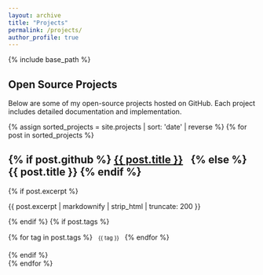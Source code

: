 ```yaml
---
layout: archive
title: "Projects"
permalink: /projects/
author_profile: true
---
```


{% include base_path %}

## Open Source Projects

Below are some of my open-source projects hosted on GitHub. Each project includes detailed documentation and implementation.

<div class="grid__wrapper">
  {% assign sorted_projects = site.projects | sort: 'date' | reverse %}
  {% for post in sorted_projects %}
    <div class="grid__item">
      <article class="archive__item" itemscope itemtype="https://schema.org/CreativeWork">
        <h2 class="archive__item-title" itemprop="headline">
          {% if post.github %}
            <a href="{{ post.github }}" target="_blank" rel="noopener noreferrer">{{ post.title }}</a>
            <a href="{{ post.github }}" target="_blank" rel="noopener noreferrer" style="margin-left: 0.5em;">
              <i class="fab fa-github" aria-hidden="true"></i>
            </a>
          {% else %}
            {{ post.title }}
          {% endif %}
        </h2>
        {% if post.excerpt %}
          <p class="archive__item-excerpt" itemprop="description">{{ post.excerpt | markdownify | strip_html | truncate: 200 }}</p>
        {% endif %}
        {% if post.tags %}
          <p class="archive__item-tags">
            {% for tag in post.tags %}
              <span class="archive__item-tag">{{ tag }}</span>
            {% endfor %}
          </p>
        {% endif %}
      </article>
    </div>
  {% endfor %}
</div>

<style>
.archive__item-tag {
  display: inline-block;
  padding: 0.2em 0.5em;
  margin: 0.2em;
  font-size: 0.8em;
  background-color: var(--global-border-color);
  border-radius: 3px;
}
</style>